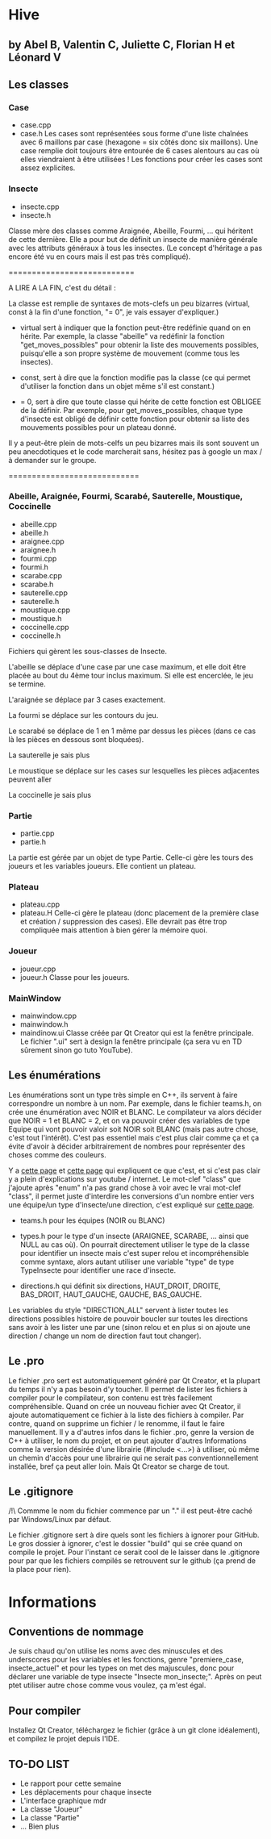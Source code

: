 
# Hive

## by Abel B, Valentin C, Juliette C, Florian H et Léonard V

## Les classes

### Case
- case.cpp
- case.h
Les cases sont représentées sous forme d'une liste chaînées avec 6 maillons par case (hexagone = six côtés donc six maillons). Une case remplie doit toujours être entourée de 6 cases alentours au cas où elles viendraient à être utilisées ! Les fonctions pour créer les cases sont assez explicites.

### Insecte
- insecte.cpp
- insecte.h

Classe mère des classes comme Araignée, Abeille, Fourmi, ... qui héritent de cette dernière. Elle a pour but de définit un insecte de manière générale avec les attributs généraux à tous les insectes. (Le concept d'héritage a pas encore été vu en cours mais il est pas très compliqué).


===========================

A LIRE A LA FIN, c'est du détail :

La classe est remplie de syntaxes de mots-clefs un peu bizarres (virtual, const à la fin d'une fonction, "= 0", je vais essayer d'expliquer.)
- virtual sert à indiquer que la fonction peut-être redéfinie quand on en hérite. Par exemple, la classe "abeille" va redéfinir la fonction "get_moves_possibles" pour obtenir la liste des mouvements possibles, puisqu'elle a son propre système de mouvement (comme tous les insectes).

- const, sert à dire que la fonction modifie pas la classe (ce qui permet d'utiliser la fonction dans un objet même s'il est constant.)

- = 0, sert à dire que toute classe qui hérite de cette fonction est OBLIGEE de la définir. Par exemple, pour get_moves_possibles, chaque type d'insecte est obligé de définir cette fonction pour obtenir sa liste des mouvements possibles pour un plateau donné.

Il y a peut-être plein de mots-celfs un peu bizarres mais ils sont souvent un peu anecdotiques et le code marcherait sans, hésitez pas à google un max / à demander sur le groupe.

============================

### Abeille, Araignée, Fourmi, Scarabé, Sauterelle, Moustique, Coccinelle
- abeille.cpp
- abeille.h
- araignee.cpp
- araignee.h
- fourmi.cpp
- fourmi.h
- scarabe.cpp
- scarabe.h
- sauterelle.cpp
- sauterelle.h
- moustique.cpp
- moustique.h
- coccinelle.cpp
- coccinelle.h

Fichiers qui gèrent les sous-classes de Insecte.

L'abeille se déplace d'une case par une case maximum, et elle doit être placée au bout du 4ème tour inclus maximum. Si elle est encerclée, le jeu se termine.

L'araignée se déplace par 3 cases exactement.

La fourmi se déplace sur les contours du jeu.

Le scarabé se déplace de 1 en 1 même par dessus les pièces (dans ce cas là les pièces en dessous sont bloquées).

La sauterelle je sais plus

Le moustique se déplace sur les cases sur lesquelles les pièces adjacentes peuvent aller

La coccinelle je sais plus

### Partie
- partie.cpp
- partie.h

La partie est gérée par un objet de type Partie. Celle-ci gère les tours des joueurs et les variables joueurs. Elle contient un plateau.

### Plateau
- plateau.cpp
- plateau.H
Celle-ci gère le plateau (donc placement de la première clase et création / suppression des cases). Elle devrait pas être trop compliquée mais attention à bien gérer la mémoire quoi.

### Joueur
- joueur.cpp
- joueur.h
Classe pour les joueurs.

### MainWindow
- mainwindow.cpp
- mainwindow.h
- maindinow.ui
Classe créée par Qt Creator qui est la fenêtre principale. Le fichier ".ui" sert à design la fenêtre principale (ça sera vu en TD sûrement sinon go tuto YouTube).

## Les énumérations

Les énumérations sont un type très simple en C++, ils servent à faire correspondre un nombre à un nom. Par exemple, dans le fichier teams.h, on crée une énumération avec NOIR et BLANC. Le compilateur va alors décider que NOIR = 1 et BLANC = 2, et on va pouvoir créer des variables de type Equipe qui vont pouvoir valoir soit NOIR soit BLANC (mais pas autre chose, c'est tout l'intérêt). C'est pas essentiel mais c'est plus clair comme ça et ça évite d'avoir à décider arbitrairement de nombres pour représenter des choses comme des couleurs.

Y a [cette page](https://www.learncpp.com/cpp-tutorial/unscoped-enumerations/) et [cette page](https://www.learncpp.com/cpp-tutorial/unscoped-enumerator-integral-conversions/) qui expliquent ce que c'est, et si c'est pas clair y a plein d'explications sur youtube / internet. Le mot-clef "class" que j'ajoute après "enum" n'a pas grand chose à voir avec le vrai mot-clef "class", il permet juste d'interdire les conversions d'un nombre entier vers une équipe/un type d'insecte/une direction, c'est expliqué sur [cette page](https://www.learncpp.com/cpp-tutorial/scoped-enumerations-enum-classes/).

- teams.h pour les équipes (NOIR ou BLANC)

- types.h pour le type d'un insecte (ARAIGNEE, SCARABE, ... ainsi que NULL au cas où). On pourrait directement utiliser le type de la classe pour identifier un insecte mais c'est super relou et incompréhensible comme syntaxe, alors autant utiliser une variable "type" de type TypeInsecte pour identifier une race d'insecte.

- directions.h qui définit six directions, HAUT_DROIT, DROITE, BAS_DROIT, HAUT_GAUCHE, GAUCHE, BAS_GAUCHE.

Les variables du style "DIRECTION_ALL" servent à lister toutes les directions possibles histoire de pouvoir boucler sur toutes les directions sans avoir à les lister une par une (sinon relou et en plus si on ajoute une direction / change un nom de direction faut tout changer).

## Le .pro

Le fichier .pro sert est automatiquement généré par Qt Creator, et la plupart du temps il n'y a pas besoin d'y toucher. Il permet de lister les fichiers à compiler pour le compilateur, son contenu est très facilement compréhensible. Quand on crée un nouveau fichier avec Qt Creator, il ajoute automatiquement ce fichier à la liste des fichiers à compiler. Par contre, quand on supprime un fichier / le renomme, il faut le faire manuellement. Il y a d'autres infos dans le fichier .pro, genre la version de C++ à utiliser, le nom du projet, et on peut ajouter d'autres Informations comme la version désirée d'une librairie (#include <...>) à utiliser, où même un chemin d'accès pour une librairie qui ne serait pas conventionnellement installée, bref ça peut aller loin. Mais Qt Creator se charge de tout.

## Le .gitignore

/!\ Commme le nom du fichier commence par un "." il est peut-être caché par Windows/Linux par défaut.

Le fichier .gitignore sert à dire quels sont les fichiers à ignorer pour GitHub. Le gros dossier à ignorer, c'est le dossier "build" qui se crée quand on compile le projet. Pour l'instant ce serait cool de le laisser dans le .gitignore pour par que les fichiers compilés se retrouvent sur le github (ça prend de la place pour rien).

# Informations

## Conventions de nommage

Je suis chaud qu'on utilise les noms avec des minuscules et des underscores pour les variables et les fonctions, genre "premiere_case, insecte_actuel" et pour les types on met des majuscules, donc pour déclarer une variable de type insecte "Insecte mon_insecte;".
Après on peut ptet utiliser autre chose comme vous voulez, ça m'est égal.

## Pour compiler

Installez Qt Creator, téléchargez le fichier (grâce à un git clone idéalement), et compilez le projet depuis l'IDE.

## TO-DO LIST

- Le rapport pour cette semaine
- Les déplacements pour chaque insecte
- L'interface graphique mdr
- La classe "Joueur"
- La classe "Partie"
- ... Bien plus
